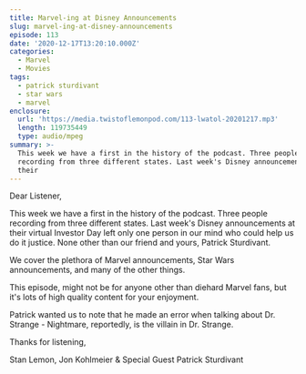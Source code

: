 ```yaml
---
title: Marvel-ing at Disney Announcements
slug: marvel-ing-at-disney-announcements
episode: 113
date: '2020-12-17T13:20:10.000Z'
categories:
  - Marvel
  - Movies
tags:
  - patrick sturdivant
  - star wars
  - marvel
enclosure:
  url: 'https://media.twistoflemonpod.com/113-lwatol-20201217.mp3'
  length: 119735449
  type: audio/mpeg
summary: >-
  This week we have a first in the history of the podcast. Three people
  recording from three different states. Last week's Disney announcements at
  their
---
```


Dear Listener,

This week we have a first in the history of the podcast. Three people recording from three different states. Last week's Disney announcements at their virtual Investor Day left only one person in our mind who could help us do it justice. None other than our friend and yours, Patrick Sturdivant.

We cover the plethora of Marvel announcements, Star Wars announcements, and many of the other things.

This episode, might not be for anyone other than diehard Marvel fans, but it's lots of high quality content for your enjoyment.

Patrick wanted us to note that he made an error when talking about Dr. Strange - Nightmare, reportedly, is the villain in Dr. Strange.

Thanks for listening,

Stan Lemon, Jon Kohlmeier & Special Guest Patrick Sturdivant
